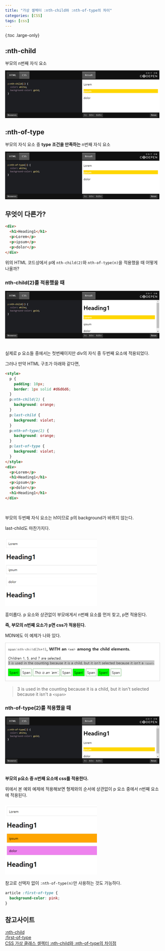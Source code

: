 ```yaml
---
title: "가상 셀렉터 :nth-child와 :nth-of-type의 차이"
categories: [CSS]
tags: [css]
---
```


{:toc .large-only}

## :nth-child

부모의 n번째 자식 요소

<img src="/assets/img/blog/2021-09-10-nth-child-nth-of-type_01.png">

## :nth-of-type

부모의 자식 요소 중 **type 조건을 만족하는** n번째 자식 요소

<img src="/assets/img/blog/2021-09-10-nth-child-nth-of-type_02.png">

## 무엇이 다른가?

```html
<div>
  <h1>Heading1</h1>
  <p>Lorem</p>
  <p>ipsum</p>
  <p>dolor</p>
</div>
```

위의 HTML 코드상에서 p에 `nth-child(2)`와 `nth-of-type(n)`을 적용했을 때 어떻게 나올까?

### nth-child(2)를 적용했을 때

<img src="/assets/img/blog/2021-09-10-nth-child-nth-of-type_03.png" style="margin-bottom:20px">

실제로 p 요소들 중에서는 첫번째이지만 div의 자식 중 두번째 요소에 적용되었다.

그러나 만약 HTML 구조가 아래와 같다면,

```html
<style>
  p {
    padding: 10px;
    border: 1px solid #d6d6d6;
  }
  p:nth-child(2) {
    background: orange;
  }
  p:last-child {
    background: violet;
  }
  p:nth-of-type(2) {
    background: orange;
  }
  p:last-of-type {
    background: violet;
  }
</style>
<div>
  <p>Lorem</p>
  <h1>Heading1</h1>
  <p>ipsum</p>
  <p>dolor</p>
  <h1>Heading1</h1>
</div>
```

<br/>

부모의 두번째 자식 요소는 h1이므로 p의 background가 바뀌지 않는다.

last-child도 마찬가지다.

<img src="/assets/img/blog/2021-09-10-nth-child-nth-of-type_05.png" style="margin-top:10px; width: 300px; height: auto;">
 
흥미롭다. p 요소와 상관없이 부모에게서 n번째 요소를 먼저 찾고, p면 적용된다.

**즉, 부모의 n번째 요소가 p면 css가 적용된다.**

MDN에도 이 예제가 나와 있다.

<img src="/assets/img/blog/2021-09-10-nth-child-nth-of-type_07.png" style="border:1px solid #d7d7d7;">

> 3 is used in the counting because it is a child, but it isn't selected because it isn't a `<span>`

### nth-of-type(2)를 적용했을 때

<img src="/assets/img/blog/2021-09-10-nth-child-nth-of-type_04.png" style="margin-bottom:20px">

**부모의 p요소 중 n번째 요소에 css를 적용한다.**

위에서 본 예외 예제에 적용해보면 형제와의 순서에 상관없이 p 요소 중에서 n번째 요소에 적용된다.

<img src="/assets/img/blog/2021-09-10-nth-child-nth-of-type_06.png" style="margin-top:10px; width: 300px; height: auto;">

참고로 선택자 없이 `:nth-of-type(n)`만 사용하는 것도 가능하다.

```css
article :first-of-type {
  background-color: pink;
}
```

## 참고사이트

[:nth-child](https://developer.mozilla.org/ko/docs/Web/CSS/:nth-child)<br/>
[:first-of-type](https://developer.mozilla.org/ko/docs/Web/CSS/:first-of-type)<br/>
[CSS 가상 클래스 셀렉터 :nth-child와 :nth-of-type의 차이점](https://hogni.tistory.com/112)

